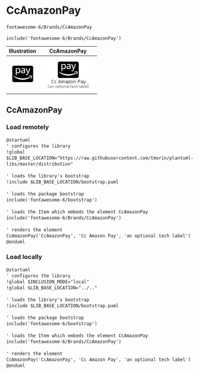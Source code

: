 # CcAmazonPay


```text
fontawesome-6/Brands/CcAmazonPay
```

```text
include('fontawesome-6/Brands/CcAmazonPay')
```



| Illustration | CcAmazonPay |
| :---: | :---: |
| ![illustration for Illustration](../../fontawesome-6/Brands/CcAmazonPay.png) | ![illustration for CcAmazonPay](../../fontawesome-6/Brands/CcAmazonPay.Local.png) |




## CcAmazonPay

### Load remotely
```plantuml
@startuml
' configures the library
!global $LIB_BASE_LOCATION="https://raw.githubusercontent.com/tmorin/plantuml-libs/master/distribution"

' loads the library's bootstrap
!include $LIB_BASE_LOCATION/bootstrap.puml

' loads the package bootstrap
include('fontawesome-6/bootstrap')

' loads the Item which embeds the element CcAmazonPay
include('fontawesome-6/Brands/CcAmazonPay')

' renders the element
CcAmazonPay('CcAmazonPay', 'Cc Amazon Pay', 'an optional tech label')
@enduml
```

### Load locally
```plantuml
@startuml
' configures the library
!global $INCLUSION_MODE="local"
!global $LIB_BASE_LOCATION="../.."

' loads the library's bootstrap
!include $LIB_BASE_LOCATION/bootstrap.puml

' loads the package bootstrap
include('fontawesome-6/bootstrap')

' loads the Item which embeds the element CcAmazonPay
include('fontawesome-6/Brands/CcAmazonPay')

' renders the element
CcAmazonPay('CcAmazonPay', 'Cc Amazon Pay', 'an optional tech label')
@enduml
```

